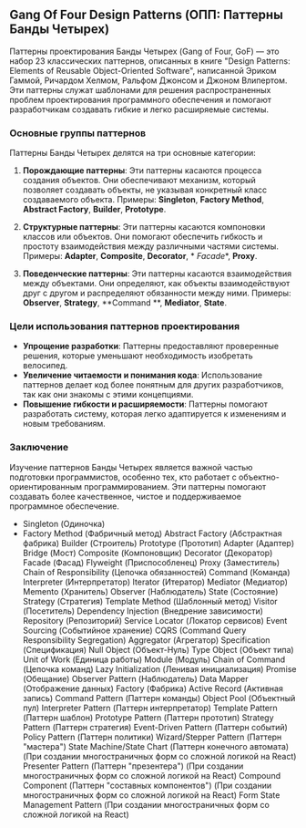## Gang Of Four Design Patterns (ОПП: Паттерны Банды Четырех)

Паттерны проектирования Банды Четырех (Gang of Four, GoF) — это набор 23 классических паттернов, описанных в книге
"Design Patterns: Elements of Reusable Object-Oriented Software", написанной Эриком Гаммой, Ричардом Хелмом, Ральфом
Джонсом и Джоном Влипертом. Эти паттерны служат шаблонами для решения распространенных проблем проектирования
программного обеспечения и помогают разработчикам создавать гибкие и легко расширяемые системы.

### Основные группы паттернов

Паттерны Банды Четырех делятся на три основные категории:

1. **Порождающие паттерны**: Эти паттерны касаются процесса создания объектов. Они обеспечивают механизм, который
   позволяет создавать объекты, не указывая конкретный класс создаваемого объекта. Примеры: **Singleton**, **Factory
   Method**, **Abstract Factory**, **Builder**, **Prototype**.

2. **Структурные паттерны**: Эти паттерны касаются компоновки классов или объектов. Они помогают обеспечить гибкость и
   простоту взаимодействия между различными частями системы. Примеры: **Adapter**, **Composite**, **Decorator**, *
   *Facade**, **Proxy**.

3. **Поведенческие паттерны**: Эти паттерны касаются взаимодействия между объектами. Они определяют, как объекты
   взаимодействуют друг с другом и распределяют обязанности между ними. Примеры: **Observer**, **Strategy**, **Command
   **, **Mediator**, **State**.

### Цели использования паттернов проектирования

- **Упрощение разработки**: Паттерны предоставляют проверенные решения, которые уменьшают необходимость изобретать
  велосипед.
- **Увеличение читаемости и понимания кода**: Использование паттернов делает код более понятным для других
  разработчиков, так как они знакомы с этими концепциями.
- **Повышение гибкости и расширяемости**: Паттерны помогают разработать систему, которая легко адаптируется к изменениям
  и новым требованиям.

### Заключение

Изучение паттернов Банды Четырех является важной частью подготовки программистов, особенно тех, кто работает с
объектно-ориентированным программированием. Эти паттерны помогают создавать более качественное, чистое и поддерживаемое
программное обеспечение.



- Singleton (Одиночка)
- Factory Method (Фабричный метод)
Abstract Factory (Абстрактная фабрика)
Builder (Строитель)
Prototype (Прототип)
Adapter (Адаптер)
Bridge (Мост)
Composite (Компоновщик)
Decorator (Декоратор)
Facade (Фасад)
Flyweight (Приспособленец)
Proxy (Заместитель)
Chain of Responsibility (Цепочка обязанностей)
Command (Команда)
Interpreter (Интерпретатор)
Iterator (Итератор)
Mediator (Медиатор)
Memento (Хранитель)
Observer (Наблюдатель)
State (Состояние)
Strategy (Стратегия)
Template Method (Шаблонный метод)
Visitor (Посетитель)
Dependency Injection (Внедрение зависимости)
Repository (Репозиторий)
Service Locator (Локатор сервисов)
Event Sourcing (Событийное хранение)
CQRS (Command Query Responsibility Segregation)
Aggregator (Агрегатор)
Specification (Спецификация)
Null Object (Объект-Нуль)
Type Object (Объект типа)
Unit of Work (Единица работы)
Module (Модуль)
Chain of Command (Цепочка команд)
Lazy Initialization (Ленивая инициализация)
Promise (Обещание)
Observer Pattern (Наблюдатель)
Data Mapper (Отображение данных)
Factory (Фабрика)
Active Record (Активная запись)
Command Pattern (Паттерн команды)
Object Pool (Объектный пул)
Interpreter Pattern (Паттерн интерпретатор)
Template Pattern (Паттерн шаблон)
Prototype Pattern (Паттерн прототип)
Strategy Pattern (Паттерн стратегия)
Event-Driven Pattern (Паттерн событий)
Policy Pattern (Паттерн политики)
Wizard/Stepper Pattern (Паттерн "мастера")
State Machine/State Chart (Паттерн конечного автомата) (При создании многостраничных форм со сложной логикой на React)
Presenter Pattern (Паттерн "презентера") (При создании многостраничных форм со сложной логикой на React)
Compound Component (Паттерн "составных компонентов") (При создании многостраничных форм со сложной логикой на React)
Form State Management Pattern (При создании многостраничных форм со сложной логикой на React)
